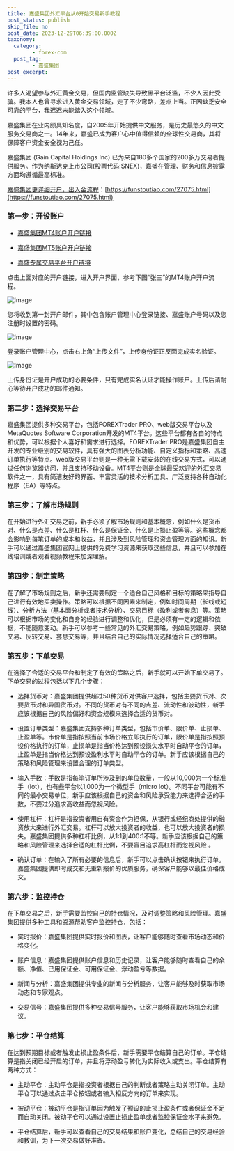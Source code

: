 ```yaml
---
title: 嘉盛集团外汇平台从0开始交易新手教程
post_status: publish
skip_file: no
post_date: 2023-12-29T06:39:00.000Z
taxonomy:
  category:
        - forex-com
  post_tag:
        - 嘉盛集团
post_excerpt: 
---
```

许多人渴望参与外汇黄金交易，但国内监管缺失导致黑平台泛滥，不少人因此受骗。我本人也曾寻求进入黄金交易领域，走了不少弯路，差点上当。正因缺乏安全可靠的平台，我迟迟未能踏入这个领域。

嘉盛集团在业内颇具知名度，自2005年开始提供中文服务，是历史最悠久的中文服务交易商之一。14年来，嘉盛已成为客户心中值得信赖的全球性交易商，其将保障客户资金安全视为己任。

嘉盛集团 (Gain Capital Holdings Inc) 已为来自180多个国家的200多万交易者提供服务。作为纳斯达克上市公司(股票代码:SNEX)，嘉盛在管理、财务和信息披露方面均遵循最高标准。

[嘉盛集团更详细开户，出入金流程](https://funstoutiao.com/27075.html)：[https://funstoutiao.com/27075.html](https://funstoutiao.com/27075.html)

### 第一步：开设账户

* [嘉盛集团MT4账户开户链接](https://s.ssgg.net/jsmt4)

* [嘉盛集团MT5账户开户链接](https://s.ssgg.net/jsmt5)

* [嘉盛专属交易平台开户链接](https://s.ssgg.net/js)

点击上面对应的开户链接，进入开户界面，参考下图“张三”的MT4账户开户流程。

![Image](https://prod-files-secure.s3.us-west-2.amazonaws.com/39ed1227-6d7d-4570-be36-9ccd4a2c4241/7a167aea-686b-400d-af59-4e18eb607a40/640.png?X-Amz-Algorithm=AWS4-HMAC-SHA256&X-Amz-Content-Sha256=UNSIGNED-PAYLOAD&X-Amz-Credential=ASIAZI2LB4667ZLQHNDI%2F20251015%2Fus-west-2%2Fs3%2Faws4_request&X-Amz-Date=20251015T101310Z&X-Amz-Expires=3600&X-Amz-Security-Token=IQoJb3JpZ2luX2VjEMr%2F%2F%2F%2F%2F%2F%2F%2F%2F%2FwEaCXVzLXdlc3QtMiJHMEUCIFuJ9Jxmk2Kxjkl%2BS4jVonQCGA0IIbrU%2BGFIqKE2txgAAiEAxTTh2VB6z0sEkqbZIjB9FBaIEaqL7gg0QSFvSFw3uH4q%2FwMIcxAAGgw2Mzc0MjMxODM4MDUiDGhyRLr9Jr9qqMjMcircA0FIFKvGIm6PyixQeIUw9rnQ5dr6gzd04BqiIhyqljm9zYG87FX4CD2NUDdRJTbVPhnbGnkC%2FecFHuvReHWhDdDkkoiFKfvHJ6MEzcSn52LB3WhVWiNYTZUAxHwo4JO09SRa3EAVq0gUZnpONd%2Fd08XLJffbzP2jgvDuFMu%2BP6jurF0JjngZoR02quwgCNgAXgDIJwoMDSakF%2FPEXQlmL0KmO6Azv2LGpqBCYsyBHaAQuT0zo4zZELNAbK7i5popr9Qj0t9qcf%2BVQlwrIHwo7%2FI3p6gsSEMOF%2F7ZIXthKusbdzru22HhHwuKAkH33QH5GEcvMi4O6oR74GFf71Tkm91wKjxz9In9FdYTvbOpdwYsGEAq1yhq7uppKZuXiBJ6Z6oKCaDZj%2B4BcLxNYP2A6IDcSYYg958%2BI%2BuM46WmNKzDNI1zl1Be7FROepw%2BgLaDoHYY5vPcindscAql6SBm1FuBLtOisZ1Z65hJiRMFw3mHTSORC77uWT05c7YsXqCCZPNz8%2Bs8k5N06SERn3aRbQ1O4cMs6686c%2BDOL%2BRYr7DijmrT3J%2FFK%2Fw2h2lD0tTbca1yOK4wstaSd33W89%2Fl7U%2B4%2BKzHxPcUD%2BJXxt2ZGHgOZZ3oMzW68sLdttbcMNLSvccGOqUBR2rjOzXm7L%2F%2F9Z26X9UGwSdIMGwsojSnvs4rVoO3Bq9ciRlVel5Slm1jPF0KqWsL8QKkSCMePgeFDwkxDriBdLnvbmxVZVMc4dHZrMgJtmXoHXB%2FCBHnt%2BDD77OQint8UBUQavAfGPxNss%2FM%2BlcoZ4OVeZ6izEDym2pbEV3ryzIt%2B8HllwvtN0lkCrFpOuxMnhdV8XityvFyaRhtVtz81Te7IOGY&X-Amz-Signature=08e74a0563b52fb6a5877a649dc31e7cc6cdf99dbfa299fce363f31cac61000c&X-Amz-SignedHeaders=host&x-amz-checksum-mode=ENABLED&x-id=GetObject)

您将收到第一封开户邮件，其中包含账户管理中心登录链接、嘉盛账户号码以及您注册时设置的密码。

![Image](https://prod-files-secure.s3.us-west-2.amazonaws.com/39ed1227-6d7d-4570-be36-9ccd4a2c4241/eaa1c6b3-2877-4284-a0e1-530e222c27fb/image.png?X-Amz-Algorithm=AWS4-HMAC-SHA256&X-Amz-Content-Sha256=UNSIGNED-PAYLOAD&X-Amz-Credential=ASIAZI2LB4667ZLQHNDI%2F20251015%2Fus-west-2%2Fs3%2Faws4_request&X-Amz-Date=20251015T101310Z&X-Amz-Expires=3600&X-Amz-Security-Token=IQoJb3JpZ2luX2VjEMr%2F%2F%2F%2F%2F%2F%2F%2F%2F%2FwEaCXVzLXdlc3QtMiJHMEUCIFuJ9Jxmk2Kxjkl%2BS4jVonQCGA0IIbrU%2BGFIqKE2txgAAiEAxTTh2VB6z0sEkqbZIjB9FBaIEaqL7gg0QSFvSFw3uH4q%2FwMIcxAAGgw2Mzc0MjMxODM4MDUiDGhyRLr9Jr9qqMjMcircA0FIFKvGIm6PyixQeIUw9rnQ5dr6gzd04BqiIhyqljm9zYG87FX4CD2NUDdRJTbVPhnbGnkC%2FecFHuvReHWhDdDkkoiFKfvHJ6MEzcSn52LB3WhVWiNYTZUAxHwo4JO09SRa3EAVq0gUZnpONd%2Fd08XLJffbzP2jgvDuFMu%2BP6jurF0JjngZoR02quwgCNgAXgDIJwoMDSakF%2FPEXQlmL0KmO6Azv2LGpqBCYsyBHaAQuT0zo4zZELNAbK7i5popr9Qj0t9qcf%2BVQlwrIHwo7%2FI3p6gsSEMOF%2F7ZIXthKusbdzru22HhHwuKAkH33QH5GEcvMi4O6oR74GFf71Tkm91wKjxz9In9FdYTvbOpdwYsGEAq1yhq7uppKZuXiBJ6Z6oKCaDZj%2B4BcLxNYP2A6IDcSYYg958%2BI%2BuM46WmNKzDNI1zl1Be7FROepw%2BgLaDoHYY5vPcindscAql6SBm1FuBLtOisZ1Z65hJiRMFw3mHTSORC77uWT05c7YsXqCCZPNz8%2Bs8k5N06SERn3aRbQ1O4cMs6686c%2BDOL%2BRYr7DijmrT3J%2FFK%2Fw2h2lD0tTbca1yOK4wstaSd33W89%2Fl7U%2B4%2BKzHxPcUD%2BJXxt2ZGHgOZZ3oMzW68sLdttbcMNLSvccGOqUBR2rjOzXm7L%2F%2F9Z26X9UGwSdIMGwsojSnvs4rVoO3Bq9ciRlVel5Slm1jPF0KqWsL8QKkSCMePgeFDwkxDriBdLnvbmxVZVMc4dHZrMgJtmXoHXB%2FCBHnt%2BDD77OQint8UBUQavAfGPxNss%2FM%2BlcoZ4OVeZ6izEDym2pbEV3ryzIt%2B8HllwvtN0lkCrFpOuxMnhdV8XityvFyaRhtVtz81Te7IOGY&X-Amz-Signature=de04befb71f995d5885a0bc608cb6281ae42a7e1b71153f60ccb7c976ac56991&X-Amz-SignedHeaders=host&x-amz-checksum-mode=ENABLED&x-id=GetObject)

登录账户管理中心，点击右上角“上传文件”，上传身份证正反面完成实名验证。

![Image](https://prod-files-secure.s3.us-west-2.amazonaws.com/39ed1227-6d7d-4570-be36-9ccd4a2c4241/54090639-09fc-46b4-a135-e0289f707147/image.png?X-Amz-Algorithm=AWS4-HMAC-SHA256&X-Amz-Content-Sha256=UNSIGNED-PAYLOAD&X-Amz-Credential=ASIAZI2LB4667ZLQHNDI%2F20251015%2Fus-west-2%2Fs3%2Faws4_request&X-Amz-Date=20251015T101310Z&X-Amz-Expires=3600&X-Amz-Security-Token=IQoJb3JpZ2luX2VjEMr%2F%2F%2F%2F%2F%2F%2F%2F%2F%2FwEaCXVzLXdlc3QtMiJHMEUCIFuJ9Jxmk2Kxjkl%2BS4jVonQCGA0IIbrU%2BGFIqKE2txgAAiEAxTTh2VB6z0sEkqbZIjB9FBaIEaqL7gg0QSFvSFw3uH4q%2FwMIcxAAGgw2Mzc0MjMxODM4MDUiDGhyRLr9Jr9qqMjMcircA0FIFKvGIm6PyixQeIUw9rnQ5dr6gzd04BqiIhyqljm9zYG87FX4CD2NUDdRJTbVPhnbGnkC%2FecFHuvReHWhDdDkkoiFKfvHJ6MEzcSn52LB3WhVWiNYTZUAxHwo4JO09SRa3EAVq0gUZnpONd%2Fd08XLJffbzP2jgvDuFMu%2BP6jurF0JjngZoR02quwgCNgAXgDIJwoMDSakF%2FPEXQlmL0KmO6Azv2LGpqBCYsyBHaAQuT0zo4zZELNAbK7i5popr9Qj0t9qcf%2BVQlwrIHwo7%2FI3p6gsSEMOF%2F7ZIXthKusbdzru22HhHwuKAkH33QH5GEcvMi4O6oR74GFf71Tkm91wKjxz9In9FdYTvbOpdwYsGEAq1yhq7uppKZuXiBJ6Z6oKCaDZj%2B4BcLxNYP2A6IDcSYYg958%2BI%2BuM46WmNKzDNI1zl1Be7FROepw%2BgLaDoHYY5vPcindscAql6SBm1FuBLtOisZ1Z65hJiRMFw3mHTSORC77uWT05c7YsXqCCZPNz8%2Bs8k5N06SERn3aRbQ1O4cMs6686c%2BDOL%2BRYr7DijmrT3J%2FFK%2Fw2h2lD0tTbca1yOK4wstaSd33W89%2Fl7U%2B4%2BKzHxPcUD%2BJXxt2ZGHgOZZ3oMzW68sLdttbcMNLSvccGOqUBR2rjOzXm7L%2F%2F9Z26X9UGwSdIMGwsojSnvs4rVoO3Bq9ciRlVel5Slm1jPF0KqWsL8QKkSCMePgeFDwkxDriBdLnvbmxVZVMc4dHZrMgJtmXoHXB%2FCBHnt%2BDD77OQint8UBUQavAfGPxNss%2FM%2BlcoZ4OVeZ6izEDym2pbEV3ryzIt%2B8HllwvtN0lkCrFpOuxMnhdV8XityvFyaRhtVtz81Te7IOGY&X-Amz-Signature=c14a170fcd9c4210dc2d28079f406864f4d0e7c17e9b19ce9c500ce79fb4076c&X-Amz-SignedHeaders=host&x-amz-checksum-mode=ENABLED&x-id=GetObject)

上传身份证是开户成功的必要条件，只有完成实名认证才能操作账户。上传后请耐心等待开户成功的邮件通知。

### 第二步：选择交易平台

嘉盛集团提供多种交易平台，包括FOREXTrader PRO、web版交易平台以及MetaQuotes Software Corporation开发的MT4平台。这些平台都有各自的特点和优势，可以根据个人喜好和需求进行选择。FOREXTrader PRO是嘉盛集团自主开发的专业级别的交易软件，具有强大的图表分析功能、自定义指标和策略、高速订单执行等特点。web版交易平台则是一种无需下载安装的在线交易方式，可以通过任何浏览器访问，并且支持移动设备。MT4平台则是全球最受欢迎的外汇交易软件之一，具有简洁友好的界面、丰富灵活的技术分析工具、广泛支持各种自动化程序（EA）等特点。

### 第三步：了解市场规则

在开始进行外汇交易之前，新手必须了解市场规则和基本概念，例如什么是货币对、什么是点差、什么是杠杆、什么是保证金、什么是止损止盈等等。这些概念都会影响到每笔订单的成本和收益，并且涉及到风险管理和资金管理方面的知识。新手可以通过嘉盛集团官网上提供的免费学习资源来获取这些信息，并且可以参加在线培训或者观看视频教程来加深理解。

### 第四步：制定策略

在了解了市场规则之后，新手还需要制定一个适合自己风格和目标的策略来指导自己进行有效地买卖操作。策略可以根据不同因素来制定，例如时间周期（长线或短线）、分析方法（基本面分析或者技术分析）、交易目标（盈利或者套息）等。策略可以根据市场的变化和自身的经验进行调整和优化，但是必须有一定的逻辑和依据，不能随意变动。新手可以参考一些常见的外汇交易策略，例如趋势跟踪、突破交易、反转交易、套息交易等，并且结合自己的实际情况选择适合自己的策略。

### 第五步：下单交易

在选择了合适的交易平台和制定了有效的策略之后，新手就可以开始下单交易了。下单交易的过程包括以下几个步骤：

* 选择货币对：嘉盛集团提供超过50种货币对供客户选择，包括主要货币对、次要货币对和异国货币对。不同的货币对有不同的点差、流动性和波动性，新手应该根据自己的风险偏好和资金规模来选择合适的货币对。

* 设置订单类型：嘉盛集团支持多种订单类型，包括市价单、限价单、止损单、止盈单等。市价单是指按照当前市场价格立即执行的订单，限价单是指按照预设价格执行的订单，止损单是指当价格达到预设损失水平时自动平仓的订单，止盈单是指当价格达到预设盈利水平时自动平仓的订单。新手应该根据自己的策略和风险管理来设置合理的订单类型。

* 输入手数：手数是指每笔订单所涉及到的单位数量，一般以10,000为一个标准手（lot），也有些平台以1,000为一个微型手（micro lot）。不同平台可能有不同的最小交易单位，新手应该根据自己的资金和风险承受能力来选择合适的手数，不要过分追求高收益而忽视风险。

* 使用杠杆：杠杆是指投资者用自有资金作为担保，从银行或经纪商处提供的融资放大来进行外汇交易。杠杆可以放大投资者的收益，也可以放大投资者的损失。嘉盛集团提供多种杠杆比例，从1:1到400:1不等。新手应该根据自己的策略和风险管理来选择合适的杠杆比例，不要盲目追求高杠杆而忽视风险 。

* 确认订单：在输入了所有必要的信息后，新手可以点击确认按钮来执行订单。嘉盛集团提供即时成交和无重新报价的优质服务，确保客户能够以最佳价格成交。

### 第六步：监控持仓

在下单交易之后，新手需要监控自己的持仓情况，及时调整策略和风险管理。嘉盛集团提供多种工具和资源帮助客户监控持仓，包括：

* 实时报价：嘉盛集团提供实时报价和图表，让客户能够随时查看市场动态和价格变化。

* 账户信息：嘉盛集团提供账户信息和历史记录，让客户能够随时查看自己的余额、净值、已用保证金、可用保证金、浮动盈亏等数据。

* 新闻与分析：嘉盛集团提供专业的新闻与分析服务，让客户能够及时获取市场动态和专家观点。

* 交易信号：嘉盛集团提供多种交易信号服务，让客户能够获取市场机会和建议。

### 第七步：平仓结算

在达到预期目标或者触发止损止盈条件后，新手需要平仓结算自己的订单。平仓结算是指关闭已经开启的订单，并且将浮动盈亏转化为实际收入或支出。平仓结算有两种方式：

* 主动平仓：主动平仓是指投资者根据自己的判断或者策略主动关闭订单。主动平仓可以通过点击平仓按钮或者输入相反方向的订单来实现。

* 被动平仓：被动平仓是指订单因为触发了预设的止损止盈条件或者保证金不足而自动关闭。被动平仓可以通过设置止损止盈单或者监控保证金水平来避免。

* 平仓结算后，新手可以查看自己的交易结果和账户变化，总结自己的交易经验和教训，为下一次交易做好准备。